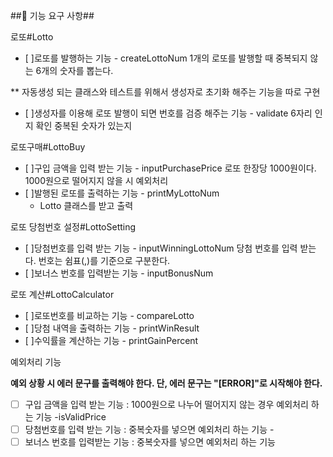 ##🚀 기능 요구 사항##

로또#Lotto

- [ ]로또를 발행하는 기능 - createLottoNum
  1개의 로또를 발행할 때 중복되지 않는 6개의 숫자를 뽑는다.

\*\* 자동생성 되는 클래스와 테스트를 위해서 생성자로 초기화 해주는 기능을 따로 구현

- [ ]생성자를 이용해 로또 발행이 되면 번호를 검증 해주는 기능 - validate
  6자리 인지 확인
  중복된 숫자가 있는지

로또구매#LottoBuy

- [ ]구입 금액을 입력 받는 기능 - inputPurchasePrice
  로또 한장당 1000원이다.
  1000원으로 떨어지지 않을 시 예외처리
- [ ]발행된 로또를 출력하는 기능 - printMyLottoNum
  - Lotto 클래스를 받고 출력

로또 당첨번호 설정#LottoSetting

- [ ]당첨번호를 입력 받는 기능 - inputWinningLottoNum
  당첨 번호를 입력 받는다. 번호는 쉼표(,)를 기준으로 구분한다.
- [ ]보너스 번호를 입력받는 기능 - inputBonusNum

로또 계산#LottoCalculator

- [ ]로또번호를 비교하는 기능 - compareLotto
- [ ]당첨 내역을 출력하는 기능 - printWinResult
- [ ]수익률을 계산하는 기능 - printGainPercent

예외처리 기능

**예외 상황 시 에러 문구를 출력해야 한다. 단, 에러 문구는 "[ERROR]"로 시작해야 한다.**

- [ ] 구입 금액을 입력 받는 기능 : 1000원으로 나누어 떨어지지 않는 경우 예외처리 하는 기능 -isValidPrice
- [ ] 당첨번호를 입력 받는 기능 : 중복숫자를 넣으면 예외처리 하는 기능 -
- [ ] 보너스 번호를 입력받는 기능 : 중복숫자를 넣으면 예외처리 하는 기능
